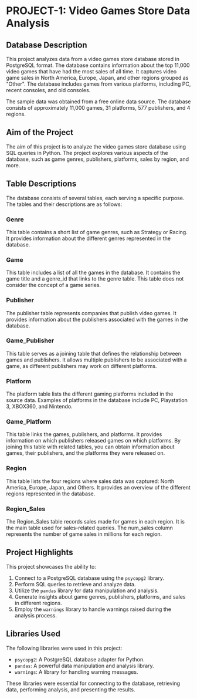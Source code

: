 # PROJECT-1: Video Games Store Data Analysis

## Database Description
This project analyzes data from a video games store database stored in PostgreSQL format. The database contains information about the top 11,000 video games that have had the most sales of all time. It captures video game sales in North America, Europe, Japan, and other regions grouped as "Other". The database includes games from various platforms, including PC, recent consoles, and old consoles.

The sample data was obtained from a free online data source. The database consists of approximately 11,000 games, 31 platforms, 577 publishers, and 4 regions.

## Aim of the Project
The aim of this project is to analyze the video games store database using SQL queries in Python. The project explores various aspects of the database, such as game genres, publishers, platforms, sales by region, and more.

## Table Descriptions
The database consists of several tables, each serving a specific purpose. The tables and their descriptions are as follows:

### Genre
This table contains a short list of game genres, such as Strategy or Racing. It provides information about the different genres represented in the database.

### Game
This table includes a list of all the games in the database. It contains the game title and a genre_id that links to the genre table. This table does not consider the concept of a game series.

### Publisher
The publisher table represents companies that publish video games. It provides information about the publishers associated with the games in the database.

### Game_Publisher
This table serves as a joining table that defines the relationship between games and publishers. It allows multiple publishers to be associated with a game, as different publishers may work on different platforms.

### Platform
The platform table lists the different gaming platforms included in the source data. Examples of platforms in the database include PC, Playstation 3, XBOX360, and Nintendo.

### Game_Platform
This table links the games, publishers, and platforms. It provides information on which publishers released games on which platforms. By joining this table with related tables, you can obtain information about games, their publishers, and the platforms they were released on.

### Region
This table lists the four regions where sales data was captured: North America, Europe, Japan, and Others. It provides an overview of the different regions represented in the database.

### Region_Sales
The Region_Sales table records sales made for games in each region. It is the main table used for sales-related queries. The num_sales column represents the number of game sales in millions for each region.

## Project Highlights
This project showcases the ability to:
1. Connect to a PostgreSQL database using the `psycopg2` library.
2. Perform SQL queries to retrieve and analyze data.
3. Utilize the `pandas` library for data manipulation and analysis.
4. Generate insights about game genres, publishers, platforms, and sales in different regions.
5. Employ the `warnings` library to handle warnings raised during the analysis process.

## Libraries Used
The following libraries were used in this project:
- `psycopg2`: A PostgreSQL database adapter for Python.
- `pandas`: A powerful data manipulation and analysis library.
- `warnings`: A library for handling warning messages.

These libraries were essential for connecting to the database, retrieving data, performing analysis, and presenting the results.
